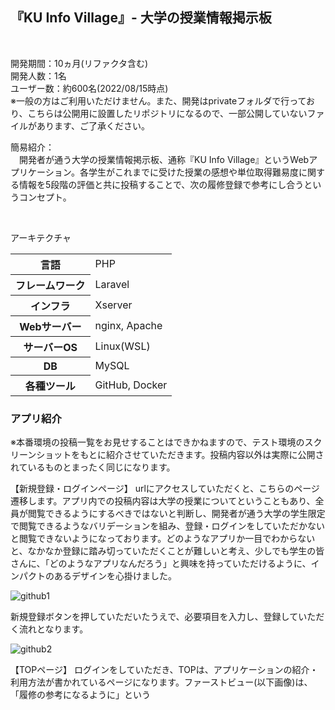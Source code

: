 ## 『KU Info Village』- 大学の授業情報掲示板
<br>
<p>開発期間：10ヵ月(リファクタ含む)<br>開発人数：1名<br>ユーザー数：約600名(2022/08/15時点)<br>※一般の方はご利用いただけません。また、開発はprivateフォルダで行っており、こちらは公開用に設置したリポジトリになるので、一部公開していないファイルがあります、ご了承ください。</p>


<p>簡易紹介：<br>　開発者が通う大学の授業情報掲示板、通称『KU Info Village』というWebアプリケーション。各学生がこれまでに受けた授業の感想や単位取得難易度に関する情報を5段階の評価と共に投稿することで、次の履修登録で参考にし合うというコンセプト。</p>

<br>

アーキテクチャ
<table>
    <tr>
        <th>言語</th>
        <td>PHP</td>
    </tr>
    <tr>
        <th>フレームワーク</th>
        <td>Laravel</td>
    </tr>
    <tr>
        <th>インフラ</th>
        <td>Xserver</td>
    </tr>
    <tr>
        <th>Webサーバー</th>
        <td>nginx, Apache</td>
    </tr>
    <tr>
        <th>サーバーOS</th>
        <td>Linux(WSL)</td>
    </tr>
    <tr>
        <th>DB</th>
        <td>MySQL</td>
    </tr>
    <tr>
        <th>各種ツール</th>
        <td>GitHub, Docker</td>
    </tr>
</table>

### アプリ紹介
※本番環境の投稿一覧をお見せすることはできかねますので、テスト環境のスクリーンショットをもとに紹介させていただきます。投稿内容以外は実際に公開されているものとまったく同じになります。

【新規登録・ログインページ】
urlにアクセスしていただくと、こちらのページ遷移します。アプリ内での投稿内容は大学の授業についてということもあり、全員が閲覧できるようにするべきではないと判断し、開発者が通う大学の学生限定で閲覧できるようなバリデーションを組み、登録・ログインをしていただかないと閲覧できないようになっております。どのようなアプリか一目でわからないと、なかなか登録に踏み切っていただくことが難しいと考え、少しでも学生の皆さんに、「どのようなアプリなんだろう」と興味を持っていただけるように、インパクトのあるデザインを心掛けました。

![github1](https://user-images.githubusercontent.com/100588916/186465342-d1d2e8be-43ea-4c02-a3ce-15f6593adef9.png)

新規登録ボタンを押していただいたうえで、必要項目を入力し、登録していただく流れとなります。

![github2](https://user-images.githubusercontent.com/100588916/186465378-f77ff5fb-f2e1-44fa-9246-41b902db6187.png)


【TOPページ】
ログインをしていただき、TOPは、アプリケーションの紹介・利用方法が書かれているページになります。ファーストビュー(以下画像)は、「履修の参考になるように」という
